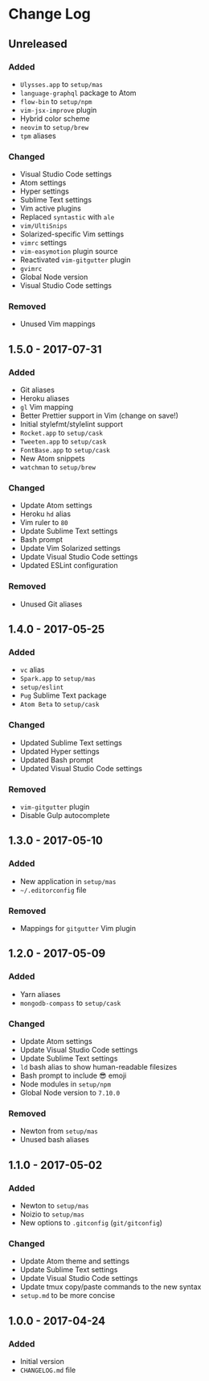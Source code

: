 # Change Log

## Unreleased

### Added

- `Ulysses.app` to `setup/mas`
- `language-graphql` package to Atom
-  `flow-bin` to `setup/npm`
- `vim-jsx-improve` plugin
- Hybrid color scheme
- `neovim` to `setup/brew`
- `tpm` aliases

### Changed

- Visual Studio Code settings
- Atom settings
- Hyper settings
- Sublime Text settings
- Vim active plugins
- Replaced `syntastic` with `ale`
- `vim/UltiSnips`
- Solarized-specific Vim settings
- `vimrc` settings
- `vim-easymotion` plugin source
- Reactivated `vim-gitgutter` plugin
- `gvimrc`
- Global Node version
- Visual Studio Code settings

### Removed

- Unused Vim mappings

## 1.5.0 - 2017-07-31

### Added

- Git aliases
- Heroku aliases
- `gl` Vim mapping
- Better Prettier support in Vim (change on save!)
- Initial stylefmt/stylelint support
- `Rocket.app` to `setup/cask`
- `Tweeten.app` to `setup/cask`
- `FontBase.app` to `setup/cask`
- New Atom snippets
- `watchman` to `setup/brew`

### Changed

- Update Atom settings
- Heroku `hd` alias
- Vim ruler to `80`
- Update Sublime Text settings
- Bash prompt
- Update Vim Solarized settings
- Update Visual Studio Code settings
- Updated ESLint configuration

### Removed

- Unused Git aliases

## 1.4.0 - 2017-05-25

### Added

- `vc` alias
- `Spark.app` to `setup/mas`
- `setup/eslint`
- `Pug` Sublime Text package
- `Atom Beta` to `setup/cask`

### Changed

- Updated Sublime Text settings
- Updated Hyper settings
- Updated Bash prompt
- Updated Visual Studio Code settings

### Removed

- `vim-gitgutter` plugin
- Disable Gulp autocomplete

## 1.3.0 - 2017-05-10

### Added

- New application in `setup/mas`
- `~/.editorconfig` file

### Removed

- Mappings for `gitgutter` Vim plugin

## 1.2.0 - 2017-05-09

### Added

- Yarn aliases
- `mongodb-compass` to `setup/cask`

### Changed

- Update Atom settings
- Update Visual Studio Code settings
- Update Sublime Text settings
- `ld` bash alias to show human-readable filesizes
- Bash prompt to include 😎 emoji
- Node modules in `setup/npm`
- Global Node version to `7.10.0`

### Removed

- Newton from `setup/mas`
- Unused bash aliases

## 1.1.0 - 2017-05-02

### Added

- Newton to `setup/mas`
- Noizio to `setup/mas`
- New options to `.gitconfig` (`git/gitconfig`)

### Changed

- Update Atom theme and settings
- Update Sublime Text settings
- Update Visual Studio Code settings
- Update tmux copy/paste commands to the new syntax
- `setup.md` to be more concise

## 1.0.0 - 2017-04-24

### Added

- Initial version
- `CHANGELOG.md` file
